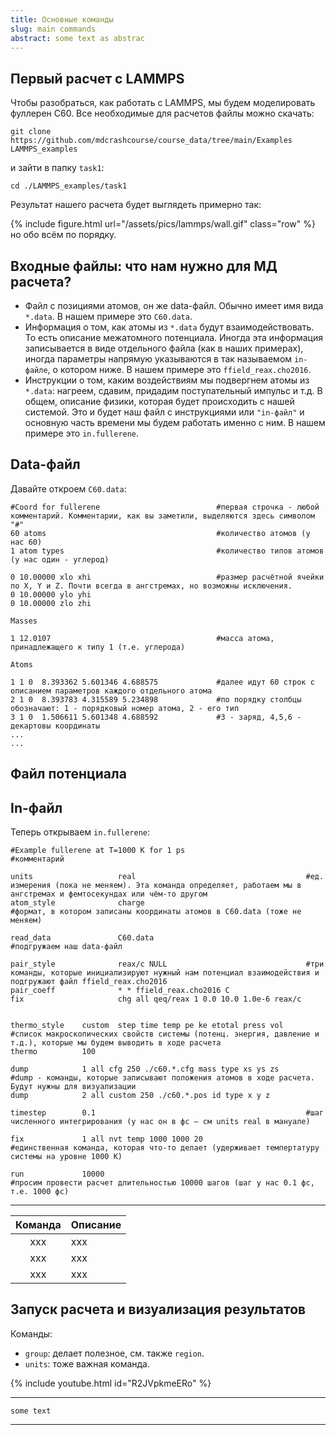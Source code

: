 ```yaml
---
title: Основные команды 
slug: main commands
abstract: some text as abstrac
---
```

## Первый расчет с LAMMPS

Чтобы разобраться, как работать с LAMMPS, мы будем моделировать фуллерен С60. Все необходимые для расчетов файлы можно скачать:

```liquid
git clone https://github.com/mdcrashcourse/course_data/tree/main/Examples LAMMPS_examples
```

и зайти в папку `task1`:
```liquid
cd ./LAMMPS_examples/task1
```


Результат нашего расчета будет выглядеть примерно так:

{% include figure.html
    url="/assets/pics/lammps/wall.gif"
    class="row"
%}
но обо всём по порядку.


## Входные файлы: что нам нужно для МД расчета?

- Файл с позициями атомов, он же data-файл. Обычно имеет имя вида `*.data`. В нашем примере это `C60.data`.
- Информация о том, как атомы из `*.data` будут взаимодействовать. То есть описание межатомного потенциала. Иногда эта информация записывается в виде отдельного файла (как в наших примерах), иногда параметры напрямую указываются в так называемом `in-файле`, о котором ниже. В нашем примере это `ffield_reax.cho2016`.
- Инструкции о том, каким воздействиям мы подвергнем атомы из `*.data`: нагреем, сдавим, придадим поступательный импульс и т.д. В общем, описание физики, которая будет происходить с нашей системой. Это и будет наш файл с инструкциями или `"in-файл"` и основную часть времени мы будем работать именно с ним. В нашем примере это `in.fullerene`.


## Data-файл

Давайте откроем `C60.data`:

```liquid
#Coord for fullerene                          #первая строчка - любой комментарий. Комментарии, как вы заметили, выделяются здесь символом "#"
60 atoms                                      #количество атомов (у нас 60)
1 atom types                                  #количество типов атомов (у нас один - углерод)

0 10.00000 xlo xhi                            #размер расчётной ячейки по X, Y и Z. Почти всегда в ангстремах, но возможны исключения. 
0 10.00000 ylo yhi
0 10.00000 zlo zhi

Masses

1 12.0107                                     #масса атома, принадлежащего к типу 1 (т.е. углерода)

Atoms

1 1 0  8.393362 5.601346 4.688575             #далее идут 60 строк с описанием параметров каждого отдельного атома
2 1 0  8.393783 4.315589 5.234898             #по порядку столбцы обозначают: 1 - порядковый номер атома, 2 - его тип
3 1 0  1.506611 5.601348 4.688592             #3 - заряд, 4,5,6 - декартовы координаты
...
...
```

## Файл потенциала



## In-файл

Теперь открываем `in.fullerene`:

```liquid
#Example fullerene at T=1000 K for 1 ps                           #комментарий

units                   real                                      #ед. измерения (пока не меняем). Эта команда определяет, работаем мы в ангстремах и фемтосекундах или чём-то другом
atom_style              charge                                    #формат, в котором записаны координаты атомов в C60.data (тоже не меняем) 

read_data               C60.data                                  #подгружаем наш data-файл

pair_style              reax/c NULL                               #три команды, которые инициализируют нужный нам потенциал взаимодействия и подгружают файл ffield_reax.cho2016
pair_coeff              * * ffield_reax.cho2016 C
fix                     chg all qeq/reax 1 0.0 10.0 1.0e-6 reax/c


thermo_style    custom  step time temp pe ke etotal press vol     #список макроскопических свойств системы (потенц. энергия, давление и т.д.), которые мы будем выводить в ходе расчета
thermo          100

dump            1 all cfg 250 ./c60.*.cfg mass type xs ys zs      #dump - команды, которые записывают положения атомов в ходе расчета. Будут нужны для визуализации
dump            2 all custom 250 ./c60.*.pos id type x y z

timestep        0.1                                               #шаг численного интегрирования (у нас он в фс – см units real в мануале)

fix             1 all nvt temp 1000 1000 20                       #единственная команда, которая что-то делает (удерживает темпертатуру системы на уровне 1000 К) 

run             10000                                             #просим провести расчет длительностью 10000 шагов (шаг у нас 0.1 фс, т.е. 1000 фс)

```

---

<div class="table-wrapper" markdown="block">

| Команда | Описание   | 
|:--:|:-------------------------|
| xxx  | xxx        | 
| xxx  | xxx        | 
| xxx  | xxx        | 

</div>


## Запуск расчета и визуализация результатов


Команды:
- `group`: делает полезное, см. также `region`.
- `units`: тоже важная команда.

{% include youtube.html id="R2JVpkmeERo" %}

---
```
some text
```
---
